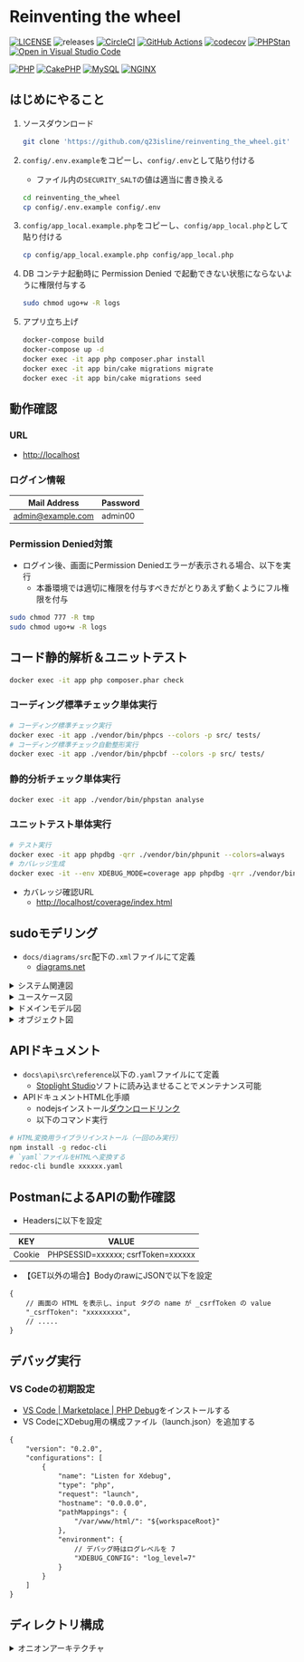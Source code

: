 # Reinventing the wheel

[![LICENSE](https://img.shields.io/badge/license-MIT-green.svg)](./LICENSE)
![releases](https://img.shields.io/github/release/q23isline/reinventing_the_wheel.svg?logo=github)
[![CircleCI](https://img.shields.io/circleci/build/github/q23isline/reinventing_the_wheel/develop.svg?label=CircleCI&logo=circleci)](https://circleci.com/gh/q23isline/reinventing_the_wheel)
[![GitHub Actions](https://github.com/q23isline/reinventing_the_wheel/actions/workflows/ci.yml/badge.svg)](https://github.com/q23isline/reinventing_the_wheel/actions/workflows/ci.yml)
[![codecov](https://codecov.io/gh/q23isline/reinventing_the_wheel/branch/develop/graph/badge.svg?token=V54N7W8GHQ)](https://codecov.io/gh/q23isline/reinventing_the_wheel)
[![PHPStan](https://img.shields.io/badge/PHPStan-level%208-brightgreen.svg)](https://github.com/phpstan/phpstan)
[![Open in Visual Studio Code](https://img.shields.io/static/v1?logo=visualstudiocode&label=&message=Open%20in%20Visual%20Studio%20Code&labelColor=555555&color=007acc&logoColor=007acc)](https://open.vscode.dev/q23isline/reinventing_the_wheel)

[![PHP](https://img.shields.io/static/v1?logo=php&label=PHP&message=v8.1.0&labelColor=555555&color=777BB4&logoColor=777BB4)](https://www.php.net)
[![CakePHP](https://img.shields.io/static/v1?logo=cakephp&label=CakePHP&message=v4.4.0&labelColor=555555&color=D33C43&logoColor=D33C43)](https://cakephp.org)
[![MySQL](https://img.shields.io/static/v1?logo=mysql&label=MySQL&message=v8.0&labelColor=555555&color=4479A1&logoColor=4479A1)](https://dev.mysql.com)
[![NGINX](https://img.shields.io/static/v1?logo=nginx&label=NGINX&message=v1.21&labelColor=555555&color=009639&logoColor=009639)](https://www.nginx.com)

## はじめにやること

1. ソースダウンロード

    ```bash
    git clone 'https://github.com/q23isline/reinventing_the_wheel.git'
    ```

2. `config/.env.example`をコピーし、`config/.env`として貼り付ける
    - ファイル内の`SECURITY_SALT`の値は適当に書き換える

    ```bash
    cd reinventing_the_wheel
    cp config/.env.example config/.env
    ```

3. `config/app_local.example.php`をコピーし、`config/app_local.php`として貼り付ける

    ```bash
    cp config/app_local.example.php config/app_local.php
    ```

4. DB コンテナ起動時に Permission Denied で起動できない状態にならないように権限付与する

    ```bash
    sudo chmod ugo+w -R logs
    ```

5. アプリ立ち上げ

    ```bash
    docker-compose build
    docker-compose up -d
    docker exec -it app php composer.phar install
    docker exec -it app bin/cake migrations migrate
    docker exec -it app bin/cake migrations seed
    ```

## 動作確認

### URL

- <http://localhost>

### ログイン情報

| Mail Address      | Password |
| ----------------- | -------- |
| admin@example.com | admin00  |

### Permission Denied対策

- ログイン後、画面にPermission Deniedエラーが表示される場合、以下を実行
  - 本番環境では適切に権限を付与すべきだがとりあえず動くようにフル権限を付与

```bash
sudo chmod 777 -R tmp
sudo chmod ugo+w -R logs
```

## コード静的解析＆ユニットテスト

```bash
docker exec -it app php composer.phar check
```

### コーディング標準チェック単体実行

```bash
# コーディング標準チェック実行
docker exec -it app ./vendor/bin/phpcs --colors -p src/ tests/
# コーディング標準チェック自動整形実行
docker exec -it app ./vendor/bin/phpcbf --colors -p src/ tests/
```

### 静的分析チェック単体実行

```bash
docker exec -it app ./vendor/bin/phpstan analyse
```

### ユニットテスト単体実行

```bash
# テスト実行
docker exec -it app phpdbg -qrr ./vendor/bin/phpunit --colors=always
# カバレッジ生成
docker exec -it --env XDEBUG_MODE=coverage app phpdbg -qrr ./vendor/bin/phpunit --coverage-html webroot/coverage
```

- カバレッジ確認URL
  - <http://localhost/coverage/index.html>

## sudoモデリング

- `docs/diagrams/src`配下の`.xml`ファイルにて定義
  - [diagrams.net](https://www.diagrams.net/)

<details>
<summary>システム関連図</summary>
<img src="docs/diagrams/src/システム関連図.png" width="600px">
</details>

<details>
<summary>ユースケース図</summary>
<img src="docs/diagrams/src/ユースケース図.png" width="600px">
</details>

<details>
<summary>ドメインモデル図</summary>
<img src="docs/diagrams/src/ドメインモデル図.png" width="800px">
</details>

<details>
<summary>オブジェクト図</summary>
<img src="docs/diagrams/src/オブジェクト図.png" width="600px">
</details>

## APIドキュメント

- `docs\api\src\reference`以下の`.yaml`ファイルにて定義
  - [Stoplight Studio](https://stoplight.io/studio/)ソフトに読み込ませることでメンテナンス可能
- APIドキュメントHTML化手順
  - nodejsインストール[ダウンロードリンク](https://nodejs.org/ja/download/)
  - 以下のコマンド実行

```bash
# HTML変換用ライブラリインストール（一回のみ実行）
npm install -g redoc-cli
# `yaml`ファイルをHTMLへ変換する
redoc-cli bundle xxxxxx.yaml
```

## PostmanによるAPIの動作確認

- Headersに以下を設定

| KEY          | VALUE                                            |
|--------------|--------------------------------------------------|
| Cookie       | PHPSESSID=xxxxxx; csrfToken=xxxxxx               |

- 【GET以外の場合】BodyのrawにJSONで以下を設定

```JSONC
{
    // 画面の HTML を表示し、input タグの name が _csrfToken の value
    "_csrfToken": "xxxxxxxxx",
    // .....
}
```

## デバッグ実行

### VS Codeの初期設定

- [VS Code | Marketplace | PHP Debug](https://marketplace.visualstudio.com/items?itemName=felixfbecker.php-debug)をインストールする
- VS CodeにXDebug用の構成ファイル（launch.json）を追加する

```JSONC
{
    "version": "0.2.0",
    "configurations": [
        {
            "name": "Listen for Xdebug",
            "type": "php",
            "request": "launch",
            "hostname": "0.0.0.0",
            "pathMappings": {
                "/var/www/html/": "${workspaceRoot}"
            },
            "environment": {
                // デバッグ時はログレベルを 7
                "XDEBUG_CONFIG": "log_level=7"
            }
        }
    ]
}
```

## ディレクトリ構成

<details>
<summary>オニオンアーキテクチャ</summary>

```text
reinventing_the_wheel
├src
│├Controller ：ユーザーインターフェイス（プレゼンテーション）層［MVCのC］
││└Api
││　└{version}
││　　└{functionName}Controller.php
│├Domain
││├Models ：ドメインモデル層
│││└{functionName}
│││　├Type
│││　│└{columnName}.php
│││　├I{functionName}Repository.php ：依存関係逆転の原則用
│││　├{functionName}.php
│││　└{functionName}Collection.php
││├Services ：ドメインサービス層
│││└{functionName}Service.php
││└Shared
││　└Exception
││　　├ExceptionItem.php
││　　└ValidateException.php
│├Infrastructure ：インフラ層
││├CakePHP ：MVCのMを呼び出す
│││└{functionName}
│││　└CakePHP{functionName}Repository.php
││└InMemory ：テスト用
││　└{functionName}
││　　└InMemory{functionName}Repository.php
│└UseCase ：アプリケーションサービス（ユースケース）層
│　└{functionName}
│　　├{functionName}{actionName}Command.php ：ファサード用
│　　├{functionName}{actionName}UseCase.php
│　　├{functionName}Data.php ：DTO用
│　　└{functionName}{actionName}Result.php ：出力整形用
└docs
　├api ：APIドキュメント
　│└src
　│　└reference
　│　　└{functionName}.{version}.yaml
　└diagrams ：sudoモデリングの図
　　└src
　　　└reinventing_the_wheel.drawio.xml
```

</details>
